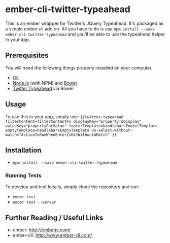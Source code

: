 # ember-cli-twitter-typeahead

This is an ember wrapper for Twitter's JQuery Typeahead. It's packaged as a
simple ember cli add on. All you have to do is use `npm install --save
ember-cli-twitter-typeahead` and you'll be able to use the typeahead helper in
your app.

## Prerequisites

You will need the following things properly installed on your computer.

* [Git](http://git-scm.com/)
* [Node.js](http://nodejs.org/) (with NPM) and [Bower](http://bower.io/)
* [Twitter Typeahead](https://github.com/twitter/typeahead.js/) via Bower

## Usage

To use this in your app, simply use:
`{{twitter-typeahead
filterContent=filterContentFn
displayKey="propertyToDisplay"
valueKey="propertyForValue"
footerTemplate=handlebarsFooterTemplate
emptyTemplate=handlebarsEmptyTemplate
on-select-without-match="ActionToRunWhenEnterIsHitWithoutAMatch"
}}`


## Installation

* `npm install --save ember-cli-twitter-typeahead`

### Running Tests

To develop and test locally, simply clone the repository and run:
* `ember test`
* `ember test --server`

## Further Reading / Useful Links

* ember: http://emberjs.com/
* ember-cli: http://www.ember-cli.com/
